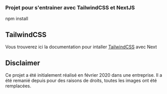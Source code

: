 ### Projet pour s'entrainer avec TailwindCSS et NextJS

npm install

## TailwindCSS
Vous trouverez ici la documentation pour intaller [TailwindCSS](https://tailwindcss.com/docs/guides/nextjs) avec Next

## Disclaimer
Ce projet a été initialement réalisé en février 2020 dans une entreprise. 
Il a été remanié depuis pour des raisons de droits, toutes les images ont été remplacées.
